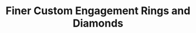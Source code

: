 ---
title: "Finer Custom Engagement Rings and Diamonds"
url: /scottsdale/finer-custom-engagement-rings-and-diamonds/
shop: jewelry
---